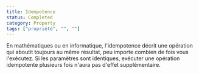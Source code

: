 ```yaml
---
title: Idempotence
status: Completed
category: Property
tags: ["propriété", "", ""]
---
```


En mathématiques ou en informatique, l'idempotence décrit une opération qui aboutit toujours au même résultat,
peu importe combien de fois vous l'exécutez.
Si les paramètres sont identiques, exécuter une opération idempotente plusieurs fois n'aura pas d'effet supplémentaire.
